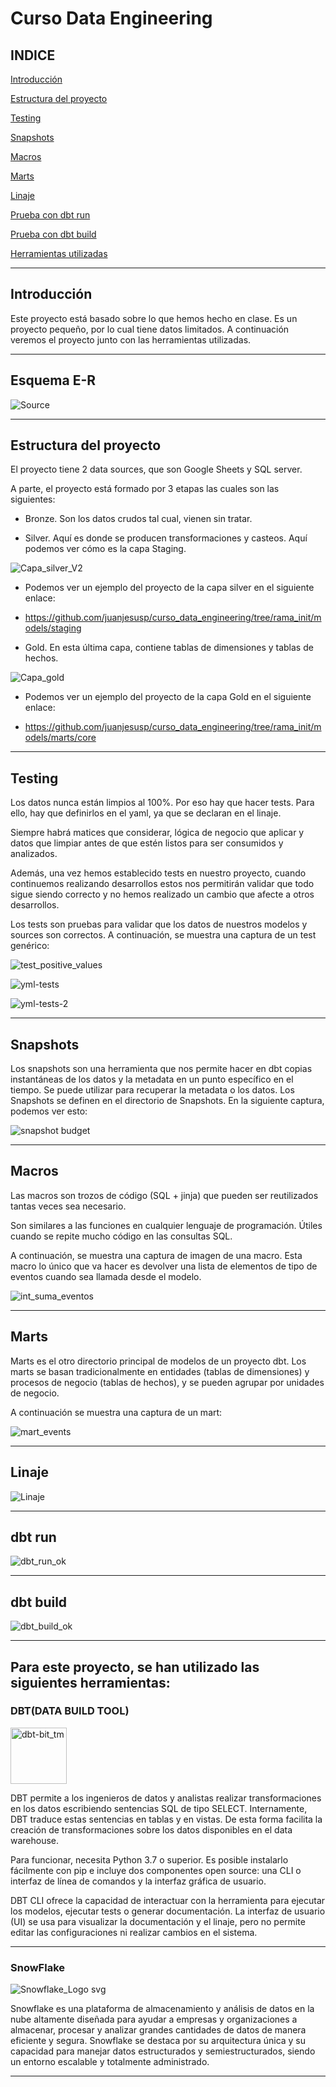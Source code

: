 # Curso Data Engineering

## **INDICE**

[Introducción](https://github.com/juanjesusp/curso_data_engineering/blob/rama_init/README.md#introducci%C3%B3n)

[Estructura del proyecto](https://github.com/juanjesusp/curso_data_engineering/blob/rama_init/README.md#estructura-del-proyecto)

[Testing](https://github.com/juanjesusp/curso_data_engineering/blob/rama_init/README.md#testing)

[Snapshots](https://github.com/juanjesusp/curso_data_engineering/blob/rama_init/README.md#snapshots)

[Macros](https://github.com/juanjesusp/curso_data_engineering/blob/rama_init/README.md#macros)

[Marts](https://github.com/juanjesusp/curso_data_engineering/blob/rama_init/README.md#marts)

[Linaje](https://github.com/juanjesusp/curso_data_engineering/blob/rama_init/README.md#linaje)

[Prueba con dbt run](https://github.com/juanjesusp/curso_data_engineering/blob/rama_init/README.md#dbt-run)

[Prueba con dbt build](https://github.com/juanjesusp/curso_data_engineering/blob/rama_init/README.md#dbt-build)

[Herramientas utilizadas](https://github.com/juanjesusp/curso_data_engineering/blob/rama_init/README.md#para-este-proyecto-se-han-utilizado-las-siguientes-herramientas)

---

## **Introducción**

Este proyecto está basado sobre lo que hemos hecho en clase. Es un proyecto pequeño, por lo cual tiene datos limitados. A continuación veremos el proyecto junto con las herramientas utilizadas.

---

## **Esquema E-R**

![Source](https://github.com/juanjesusp/curso_data_engineering/assets/170645486/18573966-513f-40b6-ae02-92d263753e74)

---

## **Estructura del proyecto**

El proyecto tiene 2 data sources, que son Google Sheets y SQL server. 


A parte, el proyecto está formado por 3 etapas las cuales son las siguientes:


- Bronze. Son los datos crudos tal cual, vienen sin tratar.

- Silver. Aquí es donde se producen transformaciones y casteos. Aquí podemos ver cómo es la capa Staging.

![Capa_silver_V2](https://github.com/juanjesusp/curso_data_engineering/assets/170645486/ecb8163e-8b3b-4225-b117-8efe49fd2c8c)




- Podemos ver un ejemplo del proyecto de la capa silver en el siguiente enlace:

- https://github.com/juanjesusp/curso_data_engineering/tree/rama_init/models/staging

- Gold. En esta última capa, contiene tablas de dimensiones y tablas de hechos.
  
![Capa_gold](https://github.com/juanjesusp/curso_data_engineering/assets/170645486/5525741f-6437-46fc-9e68-d559332329e2)

- Podemos ver un ejemplo del proyecto de la capa Gold en el siguiente enlace:

- https://github.com/juanjesusp/curso_data_engineering/tree/rama_init/models/marts/core


---

## **Testing**

Los datos nunca están limpios al 100%. Por eso hay que hacer tests. Para ello, hay que definirlos en el yaml, ya que se declaran en el linaje.

Siempre habrá matices que considerar, lógica de negocio que aplicar y datos que limpiar antes de que estén listos para ser consumidos y analizados. 

Además, una vez hemos establecido tests en nuestro proyecto, cuando continuemos realizando desarrollos estos nos permitirán validar que todo sigue siendo correcto y no hemos realizado un cambio que afecte a otros desarrollos.


Los tests son pruebas para validar que los datos de nuestros modelos y sources son correctos. A continuación, se muestra una captura de un test genérico:

![test_positive_values](https://github.com/juanjesusp/curso_data_engineering/assets/170645486/586769f4-ea83-4c11-8223-91db463a3efd)

![yml-tests](https://github.com/juanjesusp/curso_data_engineering/assets/170645486/bcfcb170-bf70-4fd1-bc54-4fcb872674e4)

![yml-tests-2](https://github.com/juanjesusp/curso_data_engineering/assets/170645486/7409b0f4-9796-4839-98e1-6f8f11994021)

---

## **Snapshots**

Los snapshots son una herramienta que nos permite hacer en dbt copias instantáneas de los datos y la metadata en un punto específico en el tiempo. Se puede utilizar para recuperar la metadata o los datos. Los Snapshots se definen en el directorio de Snapshots. En la siguiente captura, podemos ver esto:


![snapshot budget](https://github.com/juanjesusp/curso_data_engineering/assets/170645486/162f0dc1-dc56-49b9-82f7-5fe108c68082)


---

## **Macros**

Las macros son trozos de código (SQL + jinja) que pueden ser reutilizados tantas veces sea necesario. 

Son similares a las funciones en cualquier lenguaje de programación. Útiles cuando se repite mucho código en las consultas SQL.

A continuación, se muestra una captura de imagen de una macro. Esta macro lo único que va hacer es devolver una lista de elementos de tipo de eventos cuando sea llamada desde el modelo.

![int_suma_eventos](https://github.com/juanjesusp/curso_data_engineering/assets/170645486/ade32dec-b3d5-4fa3-bd4d-a688954172c7)

---

## **Marts**

Marts es el otro directorio principal de modelos de un proyecto dbt. Los marts se basan tradicionalmente en entidades (tablas de dimensiones) y procesos de negocio (tablas de hechos), y se pueden agrupar por unidades de negocio.

A continuación se muestra una captura de un mart:

![mart_events](https://github.com/juanjesusp/curso_data_engineering/assets/170645486/d0b27796-db06-4bd7-90a2-bae66ef6d416)


---

## **Linaje**

![Linaje](https://github.com/juanjesusp/curso_data_engineering/assets/170645486/56bc1a28-03be-4fc0-ae71-8d005559517e)


---

## **dbt run**

![dbt_run_ok](https://github.com/juanjesusp/curso_data_engineering/assets/170645486/6041cae9-6dc3-4f11-9fc8-8b6dbf839959)

---

## **dbt build**

![dbt_build_ok](https://github.com/juanjesusp/curso_data_engineering/assets/170645486/db951d28-184e-4244-881a-4b6e71633a3b)


---

## **Para este proyecto, se han utilizado las siguientes herramientas:**

### **DBT(DATA BUILD TOOL)**

<img width="90" alt="dbt-bit_tm" src="https://github.com/juanjesusp/curso_data_engineering/assets/170645486/c662e11c-30fa-4dae-b552-477d5bb3762a">



DBT permite a los ingenieros de datos y analistas realizar transformaciones en los datos escribiendo sentencias SQL de tipo SELECT. Internamente, DBT traduce estas sentencias en tablas y en vistas. De esta forma facilita la creación de transformaciones sobre los datos disponibles en el data warehouse.

Para funcionar, necesita Python 3.7 o superior. Es posible instalarlo fácilmente con pip e incluye dos componentes open source: una CLI o interfaz de línea de comandos y la interfaz gráfica de usuario.

DBT CLI ofrece la capacidad de interactuar con la herramienta para ejecutar los modelos, ejecutar tests o generar documentación. La interfaz de usuario (UI) se usa para visualizar la documentación y el linaje, pero no permite editar las configuraciones ni realizar cambios en el sistema.

---


### **SnowFlake**

![Snowflake_Logo svg](https://github.com/juanjesusp/curso_data_engineering/assets/170645486/85aec1d9-4443-4fd6-b56a-2921c2c378d3)


Snowflake es una plataforma de almacenamiento y análisis de datos en la nube altamente diseñada para ayudar a empresas y organizaciones a almacenar, procesar y analizar grandes cantidades de datos de manera eficiente y segura. Snowflake se destaca por su arquitectura única y su capacidad para manejar datos estructurados y semiestructurados, siendo un entorno escalable y totalmente administrado. 

---
